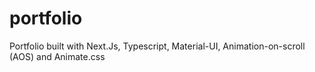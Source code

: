 # portfolio
Portfolio built with Next.Js, Typescript, Material-UI, Animation-on-scroll (AOS) and Animate.css

